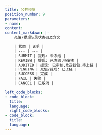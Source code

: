 ```yaml
---
title: 公共模块
position_number: 9
parameters:
- name:
content:
content_markdown: |-
    充值/提现记录状态码及含义

    | 状态 | 说明 |
    | --- | --- |
    | SUBMIT | 提现: 未冻结 |
    | REVIEW | 提现: 已冻结,待审核 |
    | AUDITED | 提现: 已审核,发送钱包,待上链 |
    | PENDING | 充值/提现: 已上链 |
    | SUCCESS | 完成 |
    | FAIL | 失败 |
    | CANCEL | 已取消 |

left_code_blocks:
- code_block:
  title:
  language:
  right_code_blocks:
- code_block:
  title:
  language:
---
```



